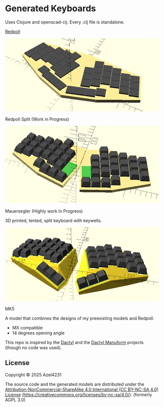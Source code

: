 # Generated Keyboards

Uses Clojure and openscad-clj. Every .clj file is standalone.

[Redpoll](https://feierabendprojekte.wordpress.com/2024/01/13/my-new-travel-companion/)

![Image](Redpoll.png)

Redpoll Split (Work in Progress)

![Image](redpoll-split.png)

Mauersegler (Highly work in Progress)

3D printed, tented, split keyboard with keywells.

![Image](AzelusMK4.png)

MK5

A model that combines the designs of my preexisting models and Redpoll.

* MX compatible
* 14 degrees opening angle


This repo is inspired by the [Dactyl](https://github.com/adereth/dactyl-keyboard) and the [Dactyl Manuform](https://github.com/abstracthat/dactyl-manuform) projects (though no code was used). 


## License

Copyright © 2025 Azel4231

The source code and the generated models are distributed under the [Attribution-NonCommercial-ShareAlike 4.0 International (CC BY-NC-SA 4.0) License](LICENSE) (https://creativecommons.org/licenses/by-nc-sa/4.0/).
(formerly AGPL 3.0)
